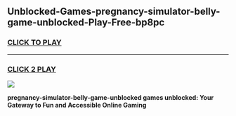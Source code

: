 
## Unblocked-Games-pregnancy-simulator-belly-game-unblocked-Play-Free-bp8pc
<h3>
<a href="https://premium76.site?title=pregnancy-simulator-belly-game-unblocked&ref=23A">CLICK TO PLAY</a></h3>
<hr>

<h3>
<a href="https://premium76.site?title=pregnancy-simulator-belly-game-unblocked&ref=23A">CLICK 2 PLAY</a>
  
</h3>

<a href="https://premium76.site?title=pregnancy-simulator-belly-game-unblocked&ref=23A"><img src="https://clearcache.store/games.png"></a>


**pregnancy-simulator-belly-game-unblocked games unblocked: Your Gateway to Fun and Accessible Online Gaming**

